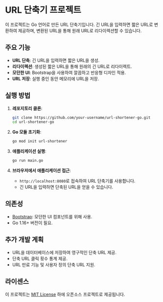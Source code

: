 # URL 단축기 프로젝트

이 프로젝트는 Go 언어로 만든 URL 단축기입니다. 긴 URL을 입력하면 짧은 URL로 변환하여 제공하며, 변환된 URL을 통해 원래 URL로 리다이렉션할 수 있습니다.

## 주요 기능
- **URL 단축**: 긴 URL을 입력하면 짧은 URL을 생성.
- **리다이렉션**: 생성된 짧은 URL을 통해 원래의 긴 URL로 리다이렉트.
- **모던한 UI**: Bootstrap을 사용하여 깔끔하고 반응형 디자인 적용.
- **URL 저장**: 실행 중인 동안 메모리에 URL을 저장.


## 실행 방법

1. **레포지토리 클론**:
    ```bash
    git clone https://github.com/your-username/url-shortener-go.git
    cd url-shortener-go
    ```

2. **Go 모듈 초기화**:
    ```bash
    go mod init url-shortener
    ```

3. **애플리케이션 실행**:
    ```bash
    go run main.go
    ```

4. **브라우저에서 애플리케이션 접근**:
    - `http://localhost:8080`로 접속하여 URL 단축기를 사용합니다.
    - 긴 URL을 입력하면 단축된 URL을 얻을 수 있습니다.

## 의존성
- [Bootstrap](https://getbootstrap.com): 모던한 UI 컴포넌트를 위해 사용.
- Go 1.16+ 버전이 필요.

## 추가 개발 계획
- URL을 데이터베이스에 저장하여 영구적인 단축 URL 제공.
- 단축 URL 클릭 횟수 통계 제공.
- URL 만료 기능 및 사용자 정의 단축 URL 지원.

## 라이센스
이 프로젝트는 [MIT License](LICENSE) 하에 오픈소스 프로젝트로 제공됩니다.

